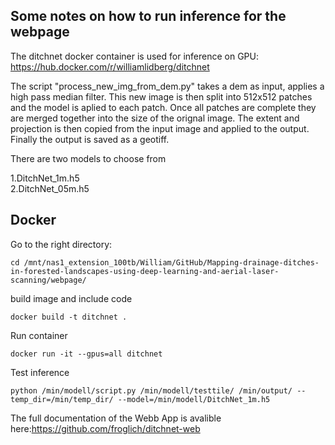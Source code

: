 ## Some notes on how to run inference for the webpage

The ditchnet docker container is used for inference on GPU: https://hub.docker.com/r/williamlidberg/ditchnet

<p>The script "process_new_img_from_dem.py" takes a dem as input, applies a high pass median filter. This new image is then split into 512x512 patches and the model is aplied to each patch. Once all patches are complete they are merged together into the size of the orignal image. The extent and projection is then copied from the input image and applied to the output. Finally the output is saved as a geotiff.</p>

There are two models to choose from

1.DitchNet_1m.h5\
2.DitchNet_05m.h5

## Docker
Go to the right directory:

    cd /mnt/nas1_extension_100tb/William/GitHub/Mapping-drainage-ditches-in-forested-landscapes-using-deep-learning-and-aerial-laser-scanning/webpage/

build image and include code

    docker build -t ditchnet .

Run container

    docker run -it --gpus=all ditchnet

Test inference

    python /min/modell/script.py /min/modell/testtile/ /min/output/ --temp_dir=/min/temp_dir/ --model=/min/modell/DitchNet_1m.h5




The full documentation of the Webb App is avalible here:https://github.com/froglich/ditchnet-web

